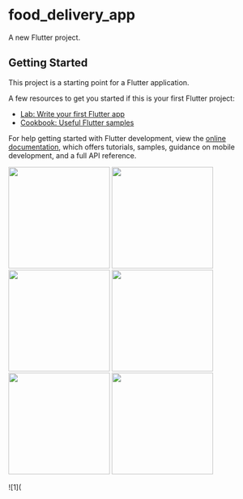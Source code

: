 # food_delivery_app

A new Flutter project.

## Getting Started

This project is a starting point for a Flutter application.

A few resources to get you started if this is your first Flutter project:

- [Lab: Write your first Flutter app](https://docs.flutter.dev/get-started/codelab)
- [Cookbook: Useful Flutter samples](https://docs.flutter.dev/cookbook)

For help getting started with Flutter development, view the
[online documentation](https://docs.flutter.dev/), which offers tutorials,
samples, guidance on mobile development, and a full API reference.



<img src = "https://github.com/thatskishan/food_delivery_app/assets/123537725/033fef0d-e97c-4859-af6a-7a5249a577df)
" width="200px">
<img src = "https://user-images.githubusercontent.com/123537725/236913051-f5fbd2d5-e9e5-4032-af3b-d37ac05464c4.png" width="200px">
<img src = "https://user-images.githubusercontent.com/123537725/236913071-acc4db6b-0ebd-4a80-aac2-61b16bae0be6.png" width="200px">
<img src = "https://user-images.githubusercontent.com/123537725/236913273-4560d4ea-bc33-42c0-8179-604b09deb884.png" width="200px">
<img src = "https://user-images.githubusercontent.com/123537725/236913284-9fe3bf7a-9989-490f-a9ba-c46ff66e4712.png" width="200px">
<img src = "https://user-images.githubusercontent.com/123537725/236913294-adb3952a-2673-478e-bad0-9470d368e9be.png" width="200px">


![1](

